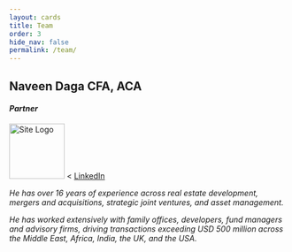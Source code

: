 ```yaml
---
layout: cards
title: Team
order: 3
hide_nav: false
permalink: /team/
---
```


##  Naveen Daga CFA, ACA 
#### _Partner_ 

<img src="{{ '/assets/images/headshot.png' | relative_url }}" alt="Site Logo" height="100px" width="100px">
    <
<a href="https://www.linkedin.com/in/navindaga/" target="_blank" aria-label="LinkedIn">LinkedIn 
  <i class="fab fa-linkedin-in"/></a>

He has over 16 years of experience across real estate development, mergers and acquisitions, strategic joint ventures, and asset management. 

He has worked extensively with family offices, developers, fund managers and advisory firms, driving transactions exceeding USD 500 million across the Middle East, Africa, India, the UK, and the USA.
